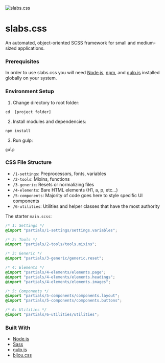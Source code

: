 

![slabs.css](https://i.ibb.co/724h5Gv/tumblr-l8nwiaog3i1qa48wxo1-500.gif)

# slabs.css

An automated, object-oriented SCSS framework for small and medium-sized applications.

### Prerequisites

In order to use slabs.css you will need [Node.js](https://nodejs.org), [npm](https://www.npmjs.com), and [gulp.js](https://gulpjs.com) installed globally on your system.

### Environment Setup

1. Change directory to root folder:
```
cd  [project folder]
```

2. Install modules and dependencies:
```
npm install
```

3. Run gulp:   
```
gulp
```

### CSS File Structure

- `/1-settings`: Preprocessors, fonts, variables
- `/2-tools`: Mixins, functions
- `/3-generic`: Resets or normalizing files
- `/4-elements`: Bare HTML elements (H1, a, p, etc…)
- `/5-components`: Majority of code goes here to style specific UI components
- `/6-utilities`: Utilities and helper classes that have the most authority

The starter `main.scss`:

```scss
/* 1: Settings */
@import "partials/1-settings/settings.variables";

/* 2: Tools */
@import "partials/2-tools/tools.mixins";

/* 3: Generic */
@import "partials/3-generic/generic.reset";

/* 4: Elements */
@import "partials/4-elements/elements.page";
@import "partials/4-elements/elements.headings";
@import "partials/4-elements/elements.images";

/* 5: Components */
@import "partials/5-components/components.layout";
@import "partials/5-components/components.buttons";

/* 6: Utilities */
@import "partials/6-utilities/utilities";
```

### Built With

* [Node.js](https://nodejs.org)
* [Sass](https://sass-lang.com)
* [gulp.js](https://gulpjs.com)
* [bijou.css](https://github.com/timothylong/bijou.css)
